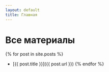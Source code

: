 ```yaml
---
layout: default
title: Главная
---
```


# Все материалы

{% for post in site.posts %}
- [{{ post.title }}]({{ post.url }})
{% endfor %}
